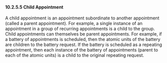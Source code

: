 #### 10.2.5.5 Child Appointment

A child appointment is an appointment subordinate to another appointment (called a parent appointment). For example, a single instance of an appointment in a group of recurring appointments is a child to the group. Child appointments can themselves be parent appointments. For example, if a battery of appointments is scheduled, then the atomic units of the battery are children to the battery request. If the battery is scheduled as a repeating appointment, then each instance of the battery of appointments (parent to each of the atomic units) is a child to the original repeating request.
